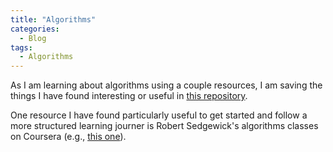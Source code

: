 ```yaml
---
title: "Algorithms"
categories:
  - Blog
tags:
  - Algorithms
---
```


As I am learning about algorithms using a couple resources, I am saving the things I have found interesting or
useful in [this repository][algo-repo].

One resource I have found particularly useful to get started and follow a more structured learning journer 
is Robert Sedgewick's algorithms classes on Coursera (e.g., [this one][coursera-sedgewick]).

[algo-repo]: https://github.com/GabCaz/quant-algorithms
[coursera-sedgewick]: https://www.coursera.org/learn/algorithms-part1